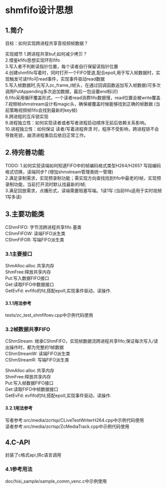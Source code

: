 # shmfifo设计思想

## 1.简介
目标：如何实现跨进程共享音视频帧数据？

实现细节
1.跨进程共享buf,如何减少拷贝？ \
2.借鉴kfifo思想实现环形fifo \
3.写入者不判断读指针位置，每个读者自行保留读指针位置 \
4.创建shmfifo写着时，同时打开一个FIFO管道,配合epoll,用于写入帧数据时，实现触发可读fifo可read事件，实现事件驱动read数据 \
5.写入帧数据时,先写入zc_frame_t帧头，在通过回调函数追加写入帧数据(可多次调用PutAppending多次追加数据，最后一包设置end标识) \
6.fifo采用循环覆盖形式，一个读者read消费fifo数据慢，read位置会被write覆盖 \
7.视频帧shmstream设计有magic头，确保被覆盖时候能够找到正确的帧数据 (当前策略视频帧fifo会找到最新的key帧) \
8.跨进程的互斥锁实现 \
9.进程独立性：如何实现读者或者写者进程启动顺序无前后依赖关系影响。\
10.进程独立性：如何保证 读者/写着进程奔溃 时，程序不受影响，跨进程锁不会导致死锁，崩溃进程重启后依旧正常工作。

## 2.待完善功能
TODO:
1.如何实现读端如何知道FIFO中的帧编码格式类型H264/H265? 写段编码格式切换，读端同步? (增加shmstream管理类统一管理) \
2.满足录制需求，实现预录制功能；需实现方向查找找到fifo中最老的I帧，实现预录制功能，当前打开流时默认找最新的I帧; \
3.满足回放需求，点播形式，读端需要阻塞写端。1读1写 (当前fifo适用于实时视频1写多读)

## 3.主要功能类
CShmFIFO: 字节流跨进程共享fifo 基类 \
CShmFIFOW: 读端FIFO派生类 \
CShmFIFOR: 写端FIFO派生类

### 3.1主要接口
ShmAlloc:alloc 共享内存 \
ShmFree:释放共享内存 \
Put:写入数据FIFO接口 \
Get:读取FIFO中数据接口 \
GetEvFd: evfifo的fd,搭配epoll,实现事件驱动，读操作.

#### 3.1.1用法参考
tests/zc_test_shmfifoev.cpp中示例代码使用

### 3.2帧数据共享FIFO
CShmStream: 继承CShmFIFO，实现帧数据流跨进程共享fifo;保证每次写入/读出操作时，都为完整的1帧数据 \
CShmStreamW: 读端FIFO派生类 \
CShmStreamR: 写端FIFO派生类

ShmAlloc:alloc 共享内存 \
ShmFree:释放共享内存 \
Put:写入帧数据FIFO接口 \
Get:读取FIFO中帧数据接口 \
GetEvFd: evfifo的fd,搭配epoll,实现事件驱动，读操作.

#### 3.2.1用法参考
写者参考:src/media/zcrtsp/CLiveTestWriterH264.cpp中示例代码使用 \
读者参考:src/media/zcrtsp/ZcMediaTrack.cpp中示例代码使用

## 4.C-API
封装了c格式api,供c语言调用

### 4.1参考用法
doc/hisi_sample/sample_comm_venc.c中示例使用
